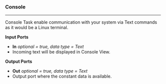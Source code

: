 ### Console
***
Console Task enable communication with your system via Text commands
as it would be a Linux terminal.</p>

**Input Ports**

* **In** *optional = true, data type = Text*
 * Incoming text will be displayed in Console View.

**Output Ports**

* **Out** *optional = true, data type = Text*
 * Output port where the constant data is available.
